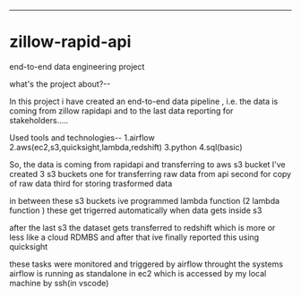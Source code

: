 -----
# zillow-rapid-api
end-to-end data engineering project 


what's the project about?--

In this project i have created an end-to-end data pipeline , i.e. the data is coming from zillow rapidapi and to the last data reporting for stakeholders.....

Used tools and technologies--
1.airflow
2.aws(ec2,s3,quicksight,lambda,redshift)
3.python
4.sql(basic)

So,
the data is coming from rapidapi and transferring to aws s3 bucket 
I've created 3 s3 buckets
one for transferring raw data from api
second for copy of raw data
third for storing trasformed data

in between these s3 buckets ive programmed lambda function (2 lambda function )
these get trigerred automatically when data gets inside s3

after the last s3 the dataset gets transferred to redshift which is more or less like a 
cloud RDMBS and after that ive finally reported this using quicksight

these tasks were monitored and triggered by airflow throught the systems
airflow is running as standalone in ec2 which is accessed by my local machine by ssh(in vscode)
